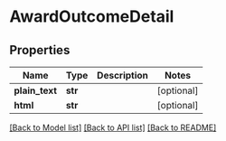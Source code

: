 # AwardOutcomeDetail

## Properties
Name | Type | Description | Notes
------------ | ------------- | ------------- | -------------
**plain_text** | **str** |  | [optional] 
**html** | **str** |  | [optional] 

[[Back to Model list]](../README.md#documentation-for-models) [[Back to API list]](../README.md#documentation-for-api-endpoints) [[Back to README]](../README.md)

